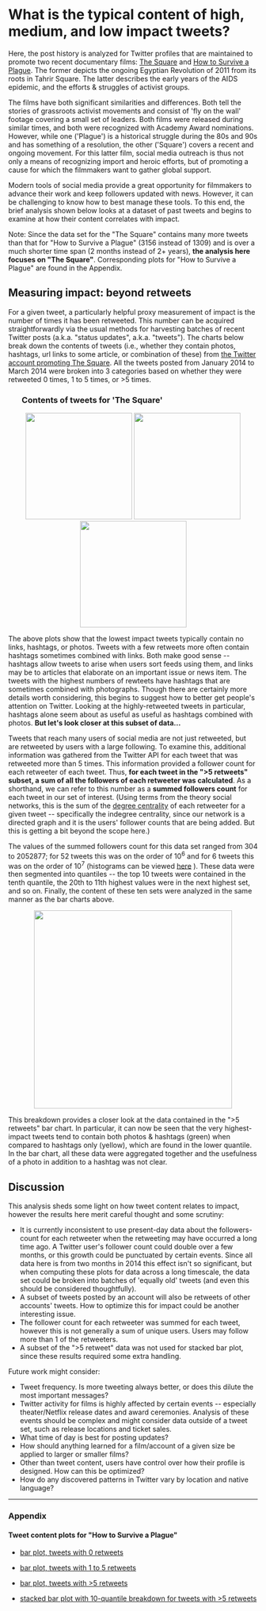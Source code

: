 # What is the typical content of high, medium, and low impact tweets?

Here, the post history is analyzed for Twitter profiles that are maintained to promote two recent documentary films: [The Square](http://en.wikipedia.org/wiki/The_Square_%282013_film%29) and [How to Survive a Plague](http://en.wikipedia.org/wiki/How_to_Survive_a_Plague). The former depicts the ongoing Egyptian Revolution of 2011 from its roots in Tahrir Square. The latter describes the early years of the AIDS epidemic, and the efforts & struggles of activist groups.

The films have both significant similarities and differences. Both tell the stories of grassroots activist movements and consist of 'fly on the wall' footage covering a small set of leaders. Both films were released during similar times, and both were recognized with Academy Award nominations. However, while one ('Plague') is a historical struggle during the 80s and 90s and has something of a resolution, the other ('Square') covers a recent and ongoing movement. For this latter film, social media outreach is thus not only a means of recognizing import and heroic efforts, but of promoting a cause for which the filmmakers want to gather global support. 

Modern tools of social media provide a great opportunity for filmmakers to advance their work and keep followers updated with news. However, it can be challenging to know how to best manage these tools. To this end, the brief analysis shown below looks at a dataset of past tweets and begins to examine at how their content correlates with impact.

Note: Since the data set for the "The Square" contains many more tweets than that for "How to Survive a Plague" (3156 instead of 1309) and is over a much shorter time span (2 months instead of 2+ years), <strong>the analysis here focuses on "The Square"</strong>. Corresponding plots for "How to Survive a Plague" are found in the Appendix.


## Measuring impact: beyond retweets

For a given tweet, a particularly helpful proxy measurement of impact is the number of times it has been retweeted. This number can be acquired straightforwardly via the usual methods for harvesting batches of recent Twitter posts (a.k.a. "status updates", a.k.a. "tweets"). The charts below break down the contents of tweets (i.e., whether they contain photos, hashtags, url links to some article, or combination of these) from [the Twitter account promoting The Square](https://twitter.com/TheSquareFilm). All the tweets posted from January 2014 to March 2014 were broken into 3 categories based on whether they were retweeted 0 times, 1 to 5 times, or >5 times.

### &nbsp;&nbsp;&nbsp;&nbsp;&nbsp;&nbsp; Contents of tweets for 'The Square' 

<p align="center">
  <img src="https://raw.githubusercontent.com/christopherjamesryan/social-media-impact-analysis/master/sq_bar_0retweets.png"  width=215/>
  <img src="https://raw.githubusercontent.com/christopherjamesryan/social-media-impact-analysis/master/sq_bar_1to5retweets.png" width=215/>
  <img src="https://raw.githubusercontent.com/christopherjamesryan/social-media-impact-analysis/master/sq_bar_morethan5retweets.png" width=215/>
</p>

The above plots show that the lowest impact tweets typically contain no links, hashtags, or photos. Tweets with a few retweets more often contain hashtags sometimes combined with links. Both make good sense -- hashtags allow tweets to arise when users sort feeds using them, and links may be to articles that elaborate on an important issue or news item. The tweets with the highest numbers of rewteets have hashtags that are sometimes combined with photographs. Though there are certainly more details worth considering, this begins to suggest how to better get people's attention on Twitter. Looking at the highly-retweeted tweets in particular, hashtags alone seem about as useful as useful as hashtags combined with photos. <strong>But let's look closer at this subset of data...</strong>

Tweets that reach many users of social media are not just retweeted, but are retweeted by users with a large following. To examine this, additional information was gathered from the Twitter API for each tweet that was retweeted more than 5 times. This information provided a follower count for each retweeter of each tweet. Thus, <strong>for each tweet in the ">5 retweets" subset, a sum of all the followers of each retweeter was calculated</strong>. As a shorthand, we can refer to this number as a <strong>summed followers count</strong> for each tweet in our set of interest. (Using terms from the theory social networks, this is the sum of the [degree centrality](http://en.wikipedia.org/wiki/Centrality#Degree_centrality) of each retweeter for a given tweet -- specifically the indegree centrality, since our network is a directed graph and it is the users' follower counts that are being added. But this is getting a bit beyond the scope here.)

The values of the summed followers count for this data set ranged from 304 to 2052877; for 52 tweets this was on the order of 10<sup>6</sup> and for 6 tweets this was on the order of 10<sup>7</sup> (histograms can be viewed [here](https://raw.githubusercontent.com/christopherjamesryan/social-media-impact-analysis/master/summed_followers_hist.png) ). These data were then segmented into quantiles -- the top 10 tweets were contained in the tenth quantile, the 20th to 11th highest values were in the next highest set, and so on. Finally, the content of these ten sets were analyzed in the same manner as the bar charts above.

<p align="center">
  <img src="https://raw.githubusercontent.com/christopherjamesryan/social-media-impact-analysis/master/sq_stackedbar_morethan5retweets_quantiles.png"  width=400/>
</p>

This breakdown provides a closer look at the data contained in the ">5 retweets" bar chart. In particular, it can now be seen that the very highest-impact tweets tend to contain both photos & hashtags (green) when compared to hashtags only (yellow), which are found in the lower quantile. In the bar chart, all these data were aggregated together and the usefulness of a photo in addition to a hashtag was not clear.


## Discussion

This analysis sheds some light on how tweet content relates to impact, however the results here merit careful thought and some scrutiny:

- It is currently inconsistent to use present-day data about the followers-count for each retweeter when the retweeting may have occurred a long time ago. A Twitter user's follower count could double over a few months, or this growth could be punctuated by certain events. Since all data here is from two months in 2014 this effect isn't so significant, but when computing these plots for data across a long timescale, the data set could be broken into batches of 'equally old' tweets (and even this should be considered thoughtfully).
- A subset of tweets posted by an account will also be retweets of other accounts' tweets. How to optimize this for impact could be another interesting issue.
- The follower count for each retweeter was summed for each tweet, however this is not generally a sum of unique users. Users may follow more than 1 of the retweeters.
- A subset of the ">5 retweet" data was not used for stacked bar plot, since these results required some extra handling.


Future work might consider:

- Tweet frequency. Is more tweeting always better, or does this dilute the most important messages?
- Twitter activity for films is highly affected by certain events -- especially theater/Netflix release dates and award ceremonies. Analysis of these events should be complex and might consider data outside of a tweet set, such as release locations and ticket sales.
- What time of day is best for posting updates?
- How should anything learned for a film/account of a given size be applied to larger or smaller films?
- Other than tweet content, users have control over how their profile is designed. How can this be optimized?
- How do any discovered patterns in Twitter vary by location and native language?

__________________________

### Appendix
<p></p>

#### Tweet content plots for "How to Survive a Plague"
<p></p>

- [bar plot, tweets with 0 retweets](https://raw.githubusercontent.com/christopherjamesryan/social-media-impact-analysis/master/pl_bar_0retweets.png)

- [bar plot, tweets with 1 to 5 retweets](https://raw.githubusercontent.com/christopherjamesryan/social-media-impact-analysis/master/pl_bar_1to5retweets.png)

- [bar plot, tweets with >5 retweets](https://raw.githubusercontent.com/christopherjamesryan/social-media-impact-analysis/master/pl_bar_morethan5retweets.png)

- [stacked bar plot with 10-quantile breakdown for tweets with >5 retweets](https://raw.githubusercontent.com/christopherjamesryan/social-media-impact-analysis/master/pl_stackedbar_morethan5retweets_quantiles.png)